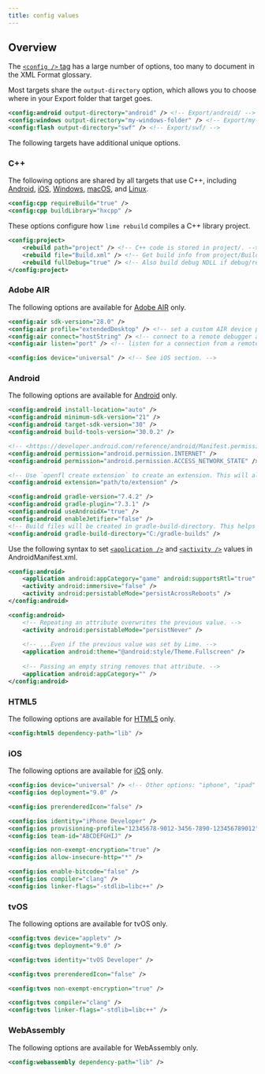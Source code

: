 ```yaml
---
title: config values
---
```


## Overview

The [`<config />` tag](/docs/project-files/xml-format/#config) has a large number of options, too many to document in the XML Format glossary.

Most targets share the `output-directory` option, which allows you to choose where in your Export folder that target goes.

```xml
<config:android output-directory="android" /> <!-- Export/android/ -->
<config:windows output-directory="my-windows-folder" /> <!-- Export/my-windows-folder/ -->
<config:flash output-directory="swf" /> <!-- Export/swf/ -->
```

The following targets have additional unique options.

### C++

The following options are shared by all targets that use C++, including [Android](../../../advanced-setup/android/), [iOS](../../../advanced-setup/ios/), [Windows](../../../advanced-setup/windows/), [macOS](../../../advanced-setup/macos/), and [Linux](../../../advanced-setup/linux/).

```xml
<config:cpp requireBuild="true" />
<config:cpp buildLibrary="hxcpp" />
```

These options configure how `lime rebuild` compiles a C++ library project.

```xml
<config:project>
	<rebuild path="project" /> <!-- C++ code is stored in project/. -->
	<rebuild file="Build.xml" /> <!-- Get build info from project/Build.xml. -->
	<rebuild fullDebug="true" /> <!-- Also build debug NDLL if debug/release not specified. -->
</config:project>
```

### Adobe AIR

The following options are available for [Adobe AIR](../../../advanced-setup/air/) only.

```xml
<config:air sdk-version="28.0" />
<config:air profile="extendedDesktop" /> <!-- set a custom AIR device profile -->
<config:air connect="hostString" /> <!-- connect to a remote debugger at the specified host -->
<config:air listen="port" /> <!-- listen for a connection from a remote debugger on the specified port  -->

<config:ios device="universal" /> <!-- See iOS section. -->
```

### Android

The following options are available for [Android](../../../advanced-setup/android/) only.

```xml
<config:android install-location="auto" />
<config:android minimum-sdk-version="21" />
<config:android target-sdk-version="30" />
<config:android build-tools-version="30.0.2" />

<!-- <https://developer.android.com/reference/android/Manifest.permission.html> -->
<config:android permission="android.permission.INTERNET" />
<config:android permission="android.permission.ACCESS_NETWORK_STATE" />

<!-- Use `openfl create extension` to create an extension. This will also generate the correct config tag. -->
<config:android extension="path/to/extension" />

<config:android gradle-version="7.4.2" />
<config:android gradle-plugin="7.3.1" />
<config:android useAndroidX="true" />
<config:android enableJetifier="false" />
<!-- Build files will be created in gradle-build-directory. This helps work around Windows's file path length limit, and shouldn't be needed unless you run into that limit. -->
<config:android gradle-build-directory="C:/gradle-builds" />
```

Use the following syntax to set [`<application />`](https://developer.android.com/guide/topics/manifest/application-element) and [`<activity />`](https://developer.android.com/guide/topics/manifest/activity-element) values in AndroidManifest.xml.

```xml
<config:android>
	<application android:appCategory="game" android:supportsRtl="true" />
	<activity android:immersive="false" />
	<activity android:persistableMode="persistAcrossReboots" />
</config:android>

<config:android>
	<!-- Repeating an attribute overwrites the previous value. -->
	<activity android:persistableMode="persistNever" />
	
	<!-- ...Even if the previous value was set by Lime. -->
	<application android:theme="@android:style/Theme.Fullscreen" />
	
	<!-- Passing an empty string removes that attribute. -->
	<application android:appCategory="" />
</config:android>
```

### HTML5

The following options are available for [HTML5](../../../advanced-setup/html5/) only.

```xml
<config:html5 dependency-path="lib" />
```

### iOS

The following options are available for [iOS](../../../advanced-setup/ios/) only.

```xml
<config:ios device="universal" /> <!-- Other options: "iphone", "ipad" -->
<config:ios deployment="9.0" />

<config:ios prerenderedIcon="false" />

<config:ios identity="iPhone Developer" />
<config:ios provisioning-profile="12345678-9012-3456-7890-123456789012" />
<config:ios team-id="ABCDEFGHIJ" />

<config:ios non-exempt-encryption="true" />
<config:ios allow-insecure-http="*" />

<config:ios enable-bitcode="false" />
<config:ios compiler="clang" />
<config:ios linker-flags="-stdlib=libc++" />
```

### tvOS

The following options are available for tvOS only.

```xml
<config:tvos device="appletv" />
<config:tvos deployment="9.0" />

<config:tvos identity="tvOS Developer" />

<config:tvos prerenderedIcon="false" />

<config:tvos non-exempt-encryption="true" />

<config:tvos compiler="clang" />
<config:tvos linker-flags="-stdlib=libc++" />
```

### WebAssembly

The following options are available for WebAssembly only.

```xml
<config:webassembly dependency-path="lib" />
```

